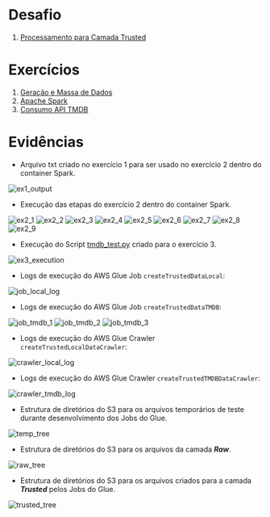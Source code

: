 # Desafio

1. [Processamento para Camada Trusted](Desafios/)

# Exercícios

1. [Geração e Massa de Dados](Exercícios/Ex1/Ex1.ipynb)
2. [Apache Spark](Exercícios/Ex2/Ex2.ipynb)
1. [Consumo API TMDB](Exercícios/Ex3/tmdb_test.py)

# Evidências

* Arquivo txt criado no exercício 1 para ser usado no exercício 2 dentro do container Spark.

![ex1_output](Evidências/ex1_output.png)


* Execução das etapas do exercício 2 dentro do container Spark.

![ex2_1](Evidências/ex2_1.png)
![ex2_2](Evidências/ex2_2.png)
![ex2_3](Evidências/ex2_3.png)
![ex2_4](Evidências/ex2_4.png)
![ex2_5](Evidências/ex2_5.png)
![ex2_6](Evidências/ex2_6.png)
![ex2_7](Evidências/ex2_7.png)
![ex2_8](Evidências/ex2_8.png)
![ex2_9](Evidências/ex2_9.png)


* Execução do Script [tmdb_test.py](Exercícios/Ex3/tmdb_test.py) criado para o exercício 3.

![ex3_execution](Evidências/ex3_execution.png)

* Logs de execução do AWS Glue Job ```createTrustedDataLocal```:

![job_local_log](Evidências/job_local_log.png)

* Logs de execução do AWS Glue Job ```createTrustedDataTMDB```:

![job_tmdb_1](Evidências/job_tmdb_1.png)
![job_tmdb_2](Evidências/job_tmdb_2.png)
![job_tmdb_3](Evidências/job_tmdb_3.png)

* Logs de execução do AWS Glue Crawler ```createTrustedLocalDataCrawler```:

![crawler_local_log](Evidências/crawler_local_log.png)

* Logs de execução do AWS Glue Crawler ```createTrustedTMDBDataCrawler```:

![crawler_tmdb_log](Evidências/crawler_tmdb_log.png)

* Estrutura de diretórios do S3 para os arquivos temporários de teste durante desenvolvimento dos Jobs do Glue.

![temp_tree](Evidências/temp_tree.png)

* Estrutura de diretórios do S3 para os arquivos da camada ***Raw***.

![raw_tree](Evidências/raw_tree.png)

* Estrutura de diretórios do S3 para os arquivos criados para a camada ***Trusted*** pelos Jobs do Glue.

![trusted_tree](Evidências/trusted_tree.png)

